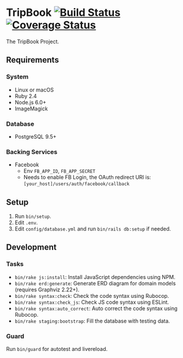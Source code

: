 # TripBook [![Build Status](https://travis-ci.org/zetavg/TripBook.svg?branch=master)](https://travis-ci.org/zetavg/TripBook) [![Coverage Status](https://coveralls.io/repos/github/zetavg/TripBook/badge.svg?branch=master)](https://coveralls.io/github/zetavg/TripBook?branch=master)

The TripBook Project.

## Requirements

### System

* Linux or macOS
* Ruby 2.4
* Node.js 6.0+
* ImageMagick

### Database

* PostgreSQL 9.5+

### Backing Services

* Facebook
  * Env `FB_APP_ID`, `FB_APP_SECRET`
  * Needs to enable FB Login, the OAuth redirect URI is: `[your_host]/users/auth/facebook/callback`

## Setup

1. Run `bin/setup`.
2. Edit `.env`.
3. Edit `config/database.yml` and run `bin/rails db:setup` if needed.

## Development

### Tasks

- `bin/rake js:install`: Install JavaScript dependencies using NPM.
- `bin/rake erd:generate`: Generate ERD diagram for domain models (requires Graphviz 2.22+).
- `bin/rake syntax:check`: Check the code syntax using Rubocop.
- `bin/rake syntax:check_js`: Check JS code syntax using ESLint.
- `bin/rake syntax:auto_correct`: Auto correct the code syntax using Rubocop.
- `bin/rake staging:bootstrap`: Fill the database with testing data.

### Guard

Run `bin/guard` for autotest and livereload.

